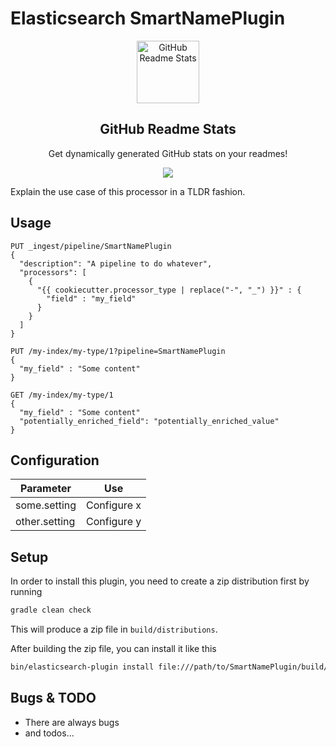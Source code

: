 # Elasticsearch SmartNamePlugin
<p align="center">
 <img width="100px" src="https://res.cloudinary.com/anuraghazra/image/upload/v1594908242/logo_ccswme.svg" align="center" alt="GitHub Readme Stats" />
 <h2 align="center">GitHub Readme Stats</h2>
 <p align="center">Get dynamically generated GitHub stats on your readmes!</p>
</p>
<p align="center">
  <img src="https://img.shields.io/badge/Supported%20by-ElasticSearch%20Power%20User%20%E2%86%92-gray.svg?colorA=655BE1&colorB=4F44D6&style=for-the-badge"/>
</p>

Explain the use case of this processor in a TLDR fashion.

## Usage


```
PUT _ingest/pipeline/SmartNamePlugin
{
  "description": "A pipeline to do whatever",
  "processors": [
    {
      "{{ cookiecutter.processor_type | replace("-", "_") }}" : {
        "field" : "my_field"
      }
    }
  ]
}

PUT /my-index/my-type/1?pipeline=SmartNamePlugin
{
  "my_field" : "Some content"
}

GET /my-index/my-type/1
{
  "my_field" : "Some content"
  "potentially_enriched_field": "potentially_enriched_value"
}
```

## Configuration

| Parameter | Use |
| --- | --- |
| some.setting   | Configure x |
| other.setting  | Configure y |

## Setup

In order to install this plugin, you need to create a zip distribution first by running

```bash
gradle clean check
```

This will produce a zip file in `build/distributions`.

After building the zip file, you can install it like this

```bash
bin/elasticsearch-plugin install file:///path/to/SmartNamePlugin/build/distribution/SmartNamePlugin-0.0.1-SNAPSHOT.zip
```

## Bugs & TODO

* There are always bugs
* and todos...

